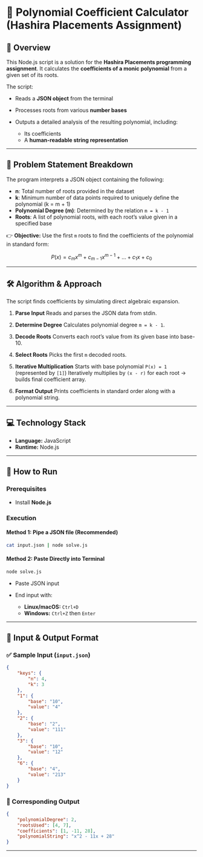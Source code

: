 # 📜 Polynomial Coefficient Calculator (Hashira Placements Assignment)

## 🔎 Overview

This Node.js script is a solution for the **Hashira Placements programming assignment**.
It calculates the **coefficients of a monic polynomial** from a given set of its roots.

The script:

* Reads a **JSON object** from the terminal
* Processes roots from various **number bases**
* Outputs a detailed analysis of the resulting polynomial, including:

  * Its coefficients
  * A **human-readable string representation**

---

## 📝 Problem Statement Breakdown

The program interprets a JSON object containing the following:

* **n**: Total number of roots provided in the dataset
* **k**: Minimum number of data points required to uniquely define the polynomial (k = m + 1)
* **Polynomial Degree (m)**: Determined by the relation `m = k - 1`
* **Roots**: A list of polynomial roots, with each root’s value given in a specified base

👉 **Objective:** Use the first `m` roots to find the coefficients of the polynomial in standard form:

$$
P(x) = c_m x^m + c_{m-1} x^{m-1} + \dots + c_1 x + c_0
$$

---

## 🛠️ Algorithm & Approach

The script finds coefficients by simulating direct algebraic expansion.

1. **Parse Input**
   Reads and parses the JSON data from stdin.

2. **Determine Degree**
   Calculates polynomial degree `m = k - 1`.

3. **Decode Roots**
   Converts each root’s value from its given base into base-10.

4. **Select Roots**
   Picks the first `m` decoded roots.

5. **Iterative Multiplication**
   Starts with base polynomial `P(x) = 1` (represented by `[1]`)
   Iteratively multiplies by `(x - r)` for each root → builds final coefficient array.

6. **Format Output**
   Prints coefficients in standard order along with a polynomial string.

---

## 💻 Technology Stack

* **Language:** JavaScript
* **Runtime:** Node.js

---

## 🚀 How to Run

### Prerequisites

* Install **Node.js**

### Execution

#### Method 1: Pipe a JSON file (**Recommended**)

```bash
cat input.json | node solve.js
```

#### Method 2: Paste Directly into Terminal

```bash
node solve.js
```

* Paste JSON input
* End input with:

  * **Linux/macOS:** `Ctrl+D`
  * **Windows:** `Ctrl+Z` then `Enter`

---

## 📄 Input & Output Format

### ✅ Sample Input (`input.json`)

```json
{
    "keys": {
        "n": 4,
        "k": 3
    },
    "1": {
        "base": "10",
        "value": "4"
    },
    "2": {
        "base": "2",
        "value": "111"
    },
    "3": {
        "base": "10",
        "value": "12"
    },
    "6": {
        "base": "4",
        "value": "213"
    }
}
```

### 🎯 Corresponding Output

```json
{
    "polynomialDegree": 2,
    "rootsUsed": [4, 7],
    "coefficients": [1, -11, 28],
    "polynomialString": "x^2 - 11x + 28"
}
```

---
